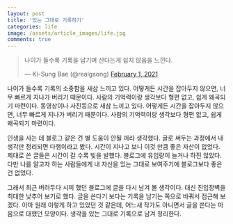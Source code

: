 ```yaml
---
layout: post
title: '있는 그대로 기록하기'
categories: life
image: /assets/article_images/life.jpg
comments: true
---
```


<blockquote class="twitter-tweet"><p lang="ko" dir="ltr">나이가 들수록 기록을 남기며 산다는게 쉽지 않음을 느낀다.</p>&mdash; Ki-Sung Bae (@realgsong) <a href="https://twitter.com/realgsong/status/1356036324608802817?ref_src=twsrc%5Etfw">February 1, 2021</a></blockquote> <script async src="https://platform.twitter.com/widgets.js" charset="utf-8"></script>

나이가 들수록 기록의 소중함을 새삼 느끼고 있다. 어떻게든 시간을 잡아두지 않으면, 너무 빠르게 지나가 버리기 때문이다. 사람의 기억력이랑 생각보다 형편 없고, 쉽게 왜곡되기 마련이다. 동영상이나 사진등으로 새삼 느끼고 있다. 어떻게든 시간을 잡아두지 않으면, 너무 빠르게 지나가 버리기 때문이다. 사람의 기억력이랑 생각보다 형편 없고, 쉽게 왜곡되기 마련이다.

인생을 사는 데 블로그 같은 건 별 도움이 안될 꺼라 생각했다. 글로 써두는 과정에서 내 생각만 정리되면 다행이라고 봤다. 시간이 지나고 보니 이것 만큼 좋은 자산이 없었다. 제대로 쓴 글들은 시간이 갈 수록 빛을 발했다. 블로그에 유입량이 늘거나 하진 않았다. 다만 나를 알고자 하는 사람들에게 내 자신을 있는 그대로 보여주기에 블로그보다 좋은 건 없었다.

그래서 최근 버려두다 시피 했던 블로그에 글을 다시 남겨 볼 생각이다. 대신 진입장벽을 최대한 낮추어 보기로 했다. 글을 쓴다기 보다는 기록을 남기는 쪽으로 바꿔서 접근해 보겠다. 아마 원래 이렇게 하고 있었던 것 같은데, 어느새 작가도 아니면서 글을 쓴다는 마음으로 대했던 모양이다. 생각을 있는 그대로 기록으로 남겨 정리한다. 
